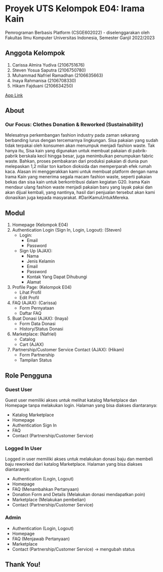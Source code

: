 # Proyek UTS Kelompok E04: Irama Kain

Pemrograman Berbasis Platform (CSGE602022) - diselenggarakan oleh Fakultas Ilmu Komputer Universitas Indonesia, Semester Ganjil 2022/2023

## Anggota Kelompok
1. Carissa Almira Yudiva (2106751676)
2. Steven Yosua Saputra (2106750780)
3. Muhammad Nafriel Ramadhan (2106635663)
4. Inaya Rahmanisa (2106708330) 
5. Hikam Fajduani (2106634250)

[App Link](https://iramakain.herokuapp.com/)

## About
### Our Focus: Clothes Donation & Reworked (Sustainability)

Melesatnya perkembangan fashion industry pada zaman sekarang berbanding lurus dengan tercemarnya lingkungan. Sisa pakaian yang sudah tidak terpakai oleh konsumen akan menumpuk menjadi fashion waste. Tak hanya itu, Sisa kain yang digunakan untuk membuat pakaian di pabrik-pabrik berskala kecil hingga besar, juga menimbulkan penumpukan fabric waste. Bahkan, proses pembakaran dari produksi pakaian di dunia pun melepaskan 1,2 miliar ton karbon dioksida dan memperparah efek rumah kaca. Alasan ini menggerakkan kami untuk membuat platform dengan nama Irama Kain yang menerima segala macam fashion waste, seperti pakaian bekas dan sisa kain untuk berkontribusi dalam kegiatan G20. Irama Kain mendaur ulang fashion waste menjadi pakaian baru yang layak pakai dan akan dijual kembali, yang nantinya, hasil dari penjualan tersebut akan kami donasikan juga kepada masyarakat. #DariKamuUntukMereka.

## Modul
1. Homepage (Kelompok E04)
2. Authentication Login (Sign In, Login, Logout): (Steven)
    - Login:
      - Email
      - Password
    - Sign Up (AJAX):
      - Nama
      - Jenis Kelamin
      - Email
      - Password
      - Kontak Yang Dapat Dihubungi
      - Alamat
3. Profile Page: (Kelompok E04)
   - Lihat Profil
   - Edit Profil
4. FAQ (AJAX): (Carissa)
   - Form Pernyataan
   - Daftar FAQ
5. Buat Donasi (AJAX): (Inaya)
   - Form Data Donasi
   - History/Status Donasi
6. Marketplace: (Nafriel)
   - Catalog
   - Cart (AJAX)
7. Partnership/Customer Service Contact (AJAX): (Hikam)
   - Form Partnership 
   - Tampilan Status

## Role Pengguna
### Guest User
Guest user memiliki akses untuk melihat katalog Marketplace dan Homepage tanpa melakukan login. Halaman yang bisa diakses diantaranya:
- Katalog Marketplace
- Homepage
- Authentication Sign In
- FAQ
- Contact (Partnership/Customer Service)

### Logged In User
Logged in user memiliki akses untuk melakukan donasi baju dan membeli baju reworked dari katalog Marketplace. Halaman yang bisa diakses diantaranya:
- Authentication (Login, Logout)
- Homepage 
- FAQ (Menambahkan Pertanyaan)
- Donation Form and Details (Melakukan donasi  mendapatkan poin)
- Marketplace (Melakukan pembelian)
- Contact (Partnership/Customer Service)

### Admin
- Authentication (Login, Logout)
- Homepage 
- FAQ (Menjawab Pertanyaan)
- Marketplace
- Contact (Partnership/Customer Service) -> mengubah status

## Thank You!
